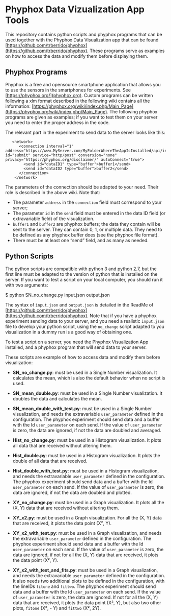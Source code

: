 
# Phyphox Data Vizualization App Tools

  

This repository contains python scripts and phyphox programs that can be used together with the Phyphox Data Visualization app that can be found [https://github.com/trberrido/phyphox](https://github.com/trberrido/phyphox). These programs serve as examples on how to access the data and modify them before displaying them.

## Phyphox Programs
  
Phyphox is a free and opensource smartphone application that allows you to use the sensors in the smartphones for experiments. See [https://phyphox.org/](phyphox.org). Custom programs can be written following a xlm format described in the  following wiki contains all the information: [https://phyphox.org/wiki/index.php/Main_Page](https://phyphox.org/wiki/index.php/Main_Page). The following phyphox programs are given as examples; if you want to test them on your server you need to enter the proper address in the code.

The relevant part in the experiment to send data to the server looks like this:

	   <network>
	      <connection interval="1" address="https://www.MyServer.com/MyFolderWhereTheAppIsInstalled/api/input" id="submit" service="http/post" conversion="none" privacy="https://phyphox.org/disclaimer/" autoConnect="true">
	        <send id="dataID1" type="buffer">buffer1</send>
	        <send id="dataID2 type="buffer">buffer2</send>
	      </connection>
	    </network>

The parameters of the connection should be adapted to your need. Their role is described in the above wiki. Note that:
-	The parameter `address` in the `connection` field must correspond to your server;
-	The parameter `id` in the `send` field must be entered in the data ID field (or extravariable field) of the visualization.
-	`buffer1` and `buffer2` are phyphox buffers; the data they contain will be sent to the server. They can contain 0, 1, or multiple data. They need to be defined as any phyphox buffer does (see the phyphox file format).
-	There must be at least one “send” field, and as many as needed.


## Python Scripts

  

The python scripts are compatible with python 3 and python 2.7, but the first line must be adapted to the version of python that is installed on the server. If you want to test a script on your local computer, you should run it with two arguments:

  

$ python SN_no_change.py input.json output.json

  

The syntax of `input.json` and `output.json` is detailed in the ReadMe of [https://github.com/trberrido/phyphox](https://github.com/trberrido/phyphox). Note that if you have a phyphox experiment sending data to your server, and you need a realistic `input.json` file to develop your python script, using the `no_change` script adapted to you visualization in a dummy run is a good way of obtaining one.

  

To test a script on a server, you need the Phyphox Visualization App installed, and a phyphox program that will send data to your server.

  

These scripts are example of how to access data and modify them before visualization:

  

-  **SN_no_change.py**: must be used in a Single Number visualization. It calculates the mean, which is also the default behavior when no script is used.

-  **SN_mean_double.py**: must be used in a Single Number visualization. It doubles the data and calculates the mean.

-  **SN_mean_double_with_test.py**: must be used in a Single Number visualization, and needs the extravariable `user_parameter` defined in the configuration. The phyphox experiment should send data and a buffer with the Id `user_parameter` on each send. If the value of `user_parameter` is zero, the data are ignored, if not the data are doubled and averaged.

-  **Hist_no_change.py**: must be used in a Histogram visualization. It plots all data that are received without altering them.

-  **Hist_double.py**: must be used in a Histogram visualization. It plots the double of all data that are received.

-  **Hist_double_with_test.py**: must be used in a Histogram visualization, and needs the extravariable `user_parameter` defined in the configuration. The phyphox experiment should send data and a buffer with the Id `user_parameter` on each send. If the value of `user_parameter` is zero, the data are ignored, if not the data are doubled and plotted.

-  **XY_no_change.py**: must be used in a Graph visualization. It plots all the (X, Y) data that are received without altering them.

-  **XY_x2.py**: must be used in a Graph visualization. For all the (X, Y) data that are received, it plots the data point (X², Y).

-  **XY_x2_with_test.py**: must be used in a Graph visualization, and needs the extravariable `user_parameter` defined in the configuration. The phyphox experiment should send data and a buffer with the Id `user_parameter` on each send. If the value of `user_parameter` is zero, the data are ignored, if not for all the (X, Y) data that are received, it plots the data point (X², Y).

-  **XY_x2_with_test_and_fits.py**: must be used in a Graph visualization, and needs the extravariable `user_parameter` defined in the configuration. It also needs two additional plots to be defined in the configuration, with the lineIDs `fitone` and `fittwo`. The phyphox experiment should send data and a buffer with the Id `user_parameter` on each send. If the value of `user_parameter` is zero, the data are ignored. If not for all the (X, Y) data that are received, it plots the data point (X², Y), but also two other plots, `fitone` (X², - Y) and `fittwo` (X², 2Y).





